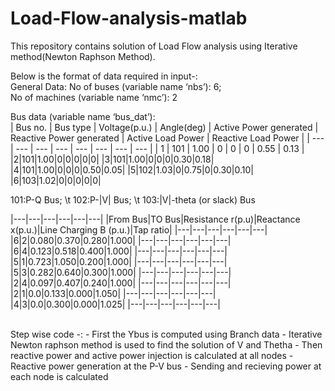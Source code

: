# Load-Flow-analysis-matlab
This repository contains solution of Load Flow analysis using Iterative method(Newton Raphson Method). <br />

Below is the format of data required in input-:<br />
General Data:
No of buses (variable name ‘nbs’): 6;<br />
No of machines (variable name ‘nmc’): 2<br />

Bus data (variable name ‘bus_dat’):<br />
| Bus no. | Bus type | Voltage(p.u.) | Angle(deg) | Active Power generated | Reactive Power generated | Active Load Power | Reactive Load Power |
| --- | --- | --- | --- | --- | --- | --- | --- |
| 1 | 101 | 1.00 | 0 | 0 | 0 | 0.55 | 0.13 |
|2|101|1.00|0|0|0|0|0|
|3|101|1.00|0|0|0|0.30|0.18|
|4|101|1.00|0|0|0|0.50|0.05|
|5|102|1.03|0|0.75|0|0.30|0.10|
|6|103|1.02|0|0|0|0|0|


101:P-Q Bus; \t 102:P-|V| Bus; \t 103:|V|-theta (or slack) Bus

|---|---|---|---|---|---|
|From Bus|TO Bus|Resistance r(p.u)|Reactance x(p.u.)|Line Charging B (p.u.)|Tap ratio|
|---|---|---|---|---|---|
|6|2|0.080|0.370|0.280|1.000|
|---|---|---|---|---|---|
|6|4|0.123|0.518|0.400|1.000|
|---|---|---|---|---|---|
|5|1|0.723|1.050|0.200|1.000|
|---|---|---|---|---|---|
|5|3|0.282|0.640|0.300|1.000|
|---|---|---|---|---|---|
|2|4|0.097|0.407|0.240|1.000|
|---|---|---|---|---|---|
|2|1|0.0|0.133|0.000|1.050|
|---|---|---|---|---|---|
|4|3|0.0|0.300|0.000|1.025|
|---|---|---|---|---|---|

<br />
Step wise code -:
- First the Ybus is computed using Branch data
- Iterative Newton raphson method is used to find the solution of V and Thetha
- Then reactive power and active power injection is calculated at all nodes
- Reactive power generation at the P-V bus
- Sending and recieving power at each node is calculated


